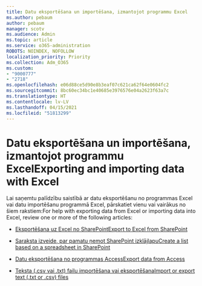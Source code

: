 ```yaml
---
title: Datu eksportēšana un importēšana, izmantojot programmu Excel
ms.author: pebaum
author: pebaum
manager: scotv
ms.audience: Admin
ms.topic: article
ms.service: o365-administration
ROBOTS: NOINDEX, NOFOLLOW
localization_priority: Priority
ms.collection: Adm_O365
ms.custom:
- "9000777"
- "2718"
ms.openlocfilehash: e06d88ce5d90e8b3eaf07c621ca62f64e0604fc2
ms.sourcegitcommit: 8bc60ec34bc1e40685e3976576e04a2623f63a7c
ms.translationtype: HT
ms.contentlocale: lv-LV
ms.lasthandoff: 04/15/2021
ms.locfileid: "51813299"
---
```

# <a name="exporting-and-importing-data-with-excel"></a><span data-ttu-id="38db7-102">Datu eksportēšana un importēšana, izmantojot programmu Excel</span><span class="sxs-lookup"><span data-stu-id="38db7-102">Exporting and importing data with Excel</span></span>

<span data-ttu-id="38db7-103">Lai saņemtu palīdzību saistībā ar datu eksportēšanu no programmas Excel vai datu importēšanu programmā Excel, pārskatiet vienu vai vairākus no šiem rakstiem:</span><span class="sxs-lookup"><span data-stu-id="38db7-103">For help with exporting data from Excel or importing data into Excel, review one or more of the following articles:</span></span>

- [<span data-ttu-id="38db7-104">Eksportēšana uz Excel no SharePoint</span><span class="sxs-lookup"><span data-stu-id="38db7-104">Export to Excel from SharePoint</span></span>](https://support.office.com/client/bfb2ea48-6118-4fa9-abb6-cced9424e5d9)

- [<span data-ttu-id="38db7-105">Saraksta izveide, par pamatu ņemot SharePoint izklājlapu</span><span class="sxs-lookup"><span data-stu-id="38db7-105">Create a list based on a spreadsheet in SharePoint</span></span>](https://support.office.com/article/Create-a-list-based-on-a-spreadsheet-380CFEB5-6E14-438E-988A-C2B9BEA574FA)

- [<span data-ttu-id="38db7-106">Datu eksportēšana no programmas Access</span><span class="sxs-lookup"><span data-stu-id="38db7-106">Export data from Access</span></span>](https://support.office.com/client/64E974E6-AE43-4301-A53E-20463655B1A9)

- [<span data-ttu-id="38db7-107">Teksta (.csv vai .txt) failu importēšana vai eksportēšana</span><span class="sxs-lookup"><span data-stu-id="38db7-107">Import or export text (.txt or .csv) files</span></span>](https://support.office.com/client/5250ac4c-663c-47ce-937b-339e391393ba)
